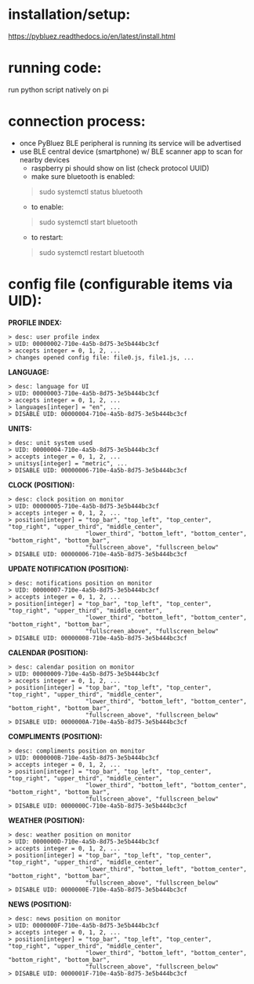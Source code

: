 # installation/setup:

https://pybluez.readthedocs.io/en/latest/install.html

# running code:

run python script natively on pi

# connection process:

 - once PyBluez BLE peripheral is running its service will be advertised
 - use BLE central device (smartphone) w/ BLE scanner app to scan for nearby devices
      - raspberry pi should show on list (check protocol UUID)
      - make sure bluetooth is enabled:
	> sudo systemctl status bluetooth
      - to enable:
	> sudo systemctl start bluetooth
      - to restart:
	> sudo systemctl restart bluetooth

# config file (configurable items via UID):

**PROFILE INDEX:**

    > desc: user profile index
    > UID: 00000002-710e-4a5b-8d75-3e5b444bc3cf
    > accepts integer = 0, 1, 2, ...
    > changes opened config file: file0.js, file1.js, ...

**LANGUAGE:**

    > desc: language for UI
    > UID: 00000003-710e-4a5b-8d75-3e5b444bc3cf
    > accepts integer = 0, 1, 2, ...
    > languages[integer] = "en", ...
    > DISABLE UID: 00000004-710e-4a5b-8d75-3e5b444bc3cf

**UNITS:**

    > desc: unit system used
    > UID: 00000004-710e-4a5b-8d75-3e5b444bc3cf
    > accepts integer = 0, 1, 2, ...
    > unitsys[integer] = "metric", ...
    > DISABLE UID: 00000006-710e-4a5b-8d75-3e5b444bc3cf

**CLOCK (POSITION):**

    > desc: clock position on monitor
    > UID: 00000005-710e-4a5b-8d75-3e5b444bc3cf
    > accepts integer = 0, 1, 2, ...
    > position[integer] = "top_bar", "top_left", "top_center", "top_right", "upper_third", "middle_center", 
                          "lower_third", "bottom_left", "bottom_center", "bottom_right", "bottom_bar",
                          "fullscreen_above", "fullscreen_below"
    > DISABLE UID: 00000006-710e-4a5b-8d75-3e5b444bc3cf

**UPDATE NOTIFICATION (POSITION):**

    > desc: notifications position on monitor
    > UID: 00000007-710e-4a5b-8d75-3e5b444bc3cf
    > accepts integer = 0, 1, 2, ...
    > position[integer] = "top_bar", "top_left", "top_center", "top_right", "upper_third", "middle_center", 
                          "lower_third", "bottom_left", "bottom_center", "bottom_right", "bottom_bar",
                          "fullscreen_above", "fullscreen_below"
    > DISABLE UID: 00000008-710e-4a5b-8d75-3e5b444bc3cf

**CALENDAR (POSITION):**

    > desc: calendar position on monitor
    > UID: 00000009-710e-4a5b-8d75-3e5b444bc3cf
    > accepts integer = 0, 1, 2, ...
    > position[integer] = "top_bar", "top_left", "top_center", "top_right", "upper_third", "middle_center", 
                          "lower_third", "bottom_left", "bottom_center", "bottom_right", "bottom_bar",
                          "fullscreen_above", "fullscreen_below"
    > DISABLE UID: 0000000A-710e-4a5b-8d75-3e5b444bc3cf

**COMPLIMENTS (POSITION):**

    > desc: compliments position on monitor
    > UID: 0000000B-710e-4a5b-8d75-3e5b444bc3cf
    > accepts integer = 0, 1, 2, ...
    > position[integer] = "top_bar", "top_left", "top_center", "top_right", "upper_third", "middle_center", 
                          "lower_third", "bottom_left", "bottom_center", "bottom_right", "bottom_bar",
                          "fullscreen_above", "fullscreen_below"
    > DISABLE UID: 0000000C-710e-4a5b-8d75-3e5b444bc3cf

**WEATHER (POSITION):**

    > desc: weather position on monitor
    > UID: 0000000D-710e-4a5b-8d75-3e5b444bc3cf
    > accepts integer = 0, 1, 2, ...
    > position[integer] = "top_bar", "top_left", "top_center", "top_right", "upper_third", "middle_center", 
                          "lower_third", "bottom_left", "bottom_center", "bottom_right", "bottom_bar",
                          "fullscreen_above", "fullscreen_below"
    > DISABLE UID: 0000000E-710e-4a5b-8d75-3e5b444bc3cf

**NEWS (POSITION):**

    > desc: news position on monitor
    > UID: 0000000F-710e-4a5b-8d75-3e5b444bc3cf
    > accepts integer = 0, 1, 2, ...
    > position[integer] = "top_bar", "top_left", "top_center", "top_right", "upper_third", "middle_center", 
                          "lower_third", "bottom_left", "bottom_center", "bottom_right", "bottom_bar",
                          "fullscreen_above", "fullscreen_below"
    > DISABLE UID: 0000001F-710e-4a5b-8d75-3e5b444bc3cf